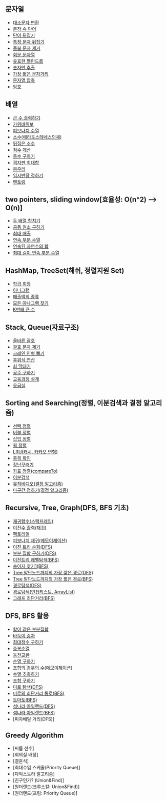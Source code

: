 ## 문자열
- [대소문자 변환](https://github.com/ge0nmo/Algorithm-solution/blob/main/src/string/ToUpperOrLowerCase.java)
- [문장 속 단어](https://github.com/ge0nmo/Algorithm-solution/blob/main/src/string/LongestWord.java)
- [단어 뒤집기](https://github.com/ge0nmo/Algorithm-solution/blob/main/src/string/ReverseWords.java)
- [특정 문자 뒤집기](https://github.com/ge0nmo/Algorithm-solution/blob/main/src/string/ReverseOnlyAlphabet.java)
- [중복 문자 제거](https://github.com/ge0nmo/Algorithm-solution/blob/main/src/string/RemoveDuplicateWords.java)
- [회문 문자열](https://github.com/ge0nmo/Algorithm-solution/blob/main/src/string/Palindrome.java)
- [유효한 팰린드롬](https://github.com/ge0nmo/Algorithm-solution/blob/main/src/string/ValidPalindrome.java)
- [숫자만 추출](https://github.com/ge0nmo/Algorithm-solution/blob/main/src/string/ExtractNumber.java)
- [가장 짧은 문자거리](https://github.com/ge0nmo/Algorithm-solution/blob/main/src/string/ShortestWordDistance.java)
- [문자열 압축](https://github.com/ge0nmo/Algorithm-solution/blob/main/src/string/StringCompression.java)
- [암호](https://github.com/ge0nmo/Algorithm-solution/blob/main/src/string/Password.java)
  
## 배열
- [큰 수 출력하기](https://github.com/ge0nmo/Algorithm-solution/blob/main/src/array/LargerNumber.java)
- [가위바위보](https://github.com/ge0nmo/Algorithm-solution/blob/main/src/array/RockScissorPaper.java)
- [피보나치 수열](https://github.com/ge0nmo/Algorithm-solution/blob/main/src/array/Fibonacci.java)
- [소수(에라토스테네스의체)](https://github.com/ge0nmo/Algorithm-solution/blob/main/src/array/IsPrime.java)
- [뒤집은 소수](https://github.com/ge0nmo/Algorithm-solution/blob/main/src/array/ReversePrime.java)
- [점수 계산](https://github.com/ge0nmo/Algorithm-solution/blob/main/src/array/CalculateResult.java)
- [등수 구하기](https://github.com/ge0nmo/Algorithm-solution/blob/main/src/array/CalculateRank.java)
- [격자판 최대합](https://github.com/ge0nmo/Algorithm-solution/blob/main/src/array/MaxInGrid.java)
- [봉우리](https://github.com/ge0nmo/Algorithm-solution/blob/main/src/array/CountPeak.java)
- [임시반장 정하기](https://github.com/ge0nmo/Algorithm-solution/blob/main/src/array/ClassPresident.java)
- [멘토링](https://github.com/ge0nmo/Algorithm-solution/blob/main/src/array/Mentoring.java)

## two pointers, sliding window[효율성: O(n^2) --> O(n)]
- [두 배열 합치기](https://github.com/ge0nmo/Algorithm-solution/blob/main/src/efficiency/twopointers/AddArrays.java)
- [공통 원소 구하기](https://github.com/ge0nmo/Algorithm-solution/blob/main/src/efficiency/twopointers/FindCommonNum.java)
- [최대 매출](https://github.com/ge0nmo/Algorithm-solution/blob/main/src/efficiency/slidingwindow/BiggestSales.java)
- [연속 부분 수열](https://github.com/ge0nmo/Algorithm-solution/blob/main/src/efficiency/slidingwindow/ConsecutiveSubsequence.java)
- [연속된 자연수의 합](https://github.com/ge0nmo/Algorithm-solution/blob/main/src/efficiency/slidingwindow/ConsecutiveNum.java)
- [최대 길이 연속 부분 수열](https://github.com/ge0nmo/Algorithm-solution/blob/main/src/efficiency/twopointers/LongestSequence.java)

## HashMap, TreeSet(해쉬, 정렬지원 Set)
- [학급 회장](https://github.com/ge0nmo/Algorithm-solution/blob/main/src/collection/ClassPresident.java)
- [아나그램](https://github.com/ge0nmo/Algorithm-solution/blob/main/src/collection/Anagram.java)
- [매출액의 종류](https://github.com/ge0nmo/Algorithm-solution/blob/main/src/collection/TypeOfSales.java)
- [모든 아나그램 찾기](https://github.com/ge0nmo/Algorithm-solution/blob/main/src/collection/FindAllAnagram.java)
- [K번째 큰 수](https://github.com/ge0nmo/Algorithm-solution/blob/main/src/collection/KthLargestNum.java)

## Stack, Queue(자료구조)
- [올바른 괄호](https://github.com/ge0nmo/Algorithm-solution/blob/main/src/datastructure/stack/ProperParentheses.java)
- [괄호 문자 제거](https://github.com/ge0nmo/Algorithm-solution/blob/main/src/datastructure/stack/RemoveParentheses.java)
- [크레인 인형 뽑기](https://github.com/ge0nmo/Algorithm-solution/blob/main/src/datastructure/stack/LiftCrane.java)
- [후위식 연산](https://github.com/ge0nmo/Algorithm-solution/blob/main/src/datastructure/stack/Postfix.java)
- [쇠 막대기](https://github.com/ge0nmo/Algorithm-solution/blob/main/src/datastructure/stack/IronBar.java)
- [공주 구하기](https://github.com/ge0nmo/Algorithm-solution/blob/main/src/datastructure/queue/SavePrincess.java)
- [교육과정 설계](https://github.com/ge0nmo/Algorithm-solution/blob/main/src/datastructure/queue/Curriculum.java)
- [응급실](https://github.com/ge0nmo/Algorithm-solution/blob/main/src/datastructure/queue/EmergencyRoom.java)

## Sorting and Searching(정렬, 이분검색과 결정 알고리즘)
- [선택 정렬](https://github.com/ge0nmo/Algorithm-solution/blob/main/src/sorting/SelectionSort.java)
- [버블 정렬](https://github.com/ge0nmo/Algorithm-solution/blob/main/src/sorting/BubbleSort.java)
- [삽입 정렬](https://github.com/ge0nmo/Algorithm-solution/blob/main/src/sorting/InsertionSort.java)
- [퀵 정렬](https://github.com/ge0nmo/Algorithm-solution/blob/main/src/sorting/QuickSort.java)
- [LRU(캐시, 카카오 변형)](https://github.com/ge0nmo/Algorithm-solution/blob/main/src/searching/LRU.java)
- [중복 확인](https://github.com/ge0nmo/Algorithm-solution/blob/main/src/searching/CheckDuplication.java)
- [장난꾸러기](https://github.com/ge0nmo/Algorithm-solution/blob/main/src/searching/Rascal.java)
- [좌표 정렬(compareTo)](https://github.com/ge0nmo/Algorithm-solution/blob/main/src/sorting/ComparedTo.java)
- [이분검색](https://github.com/ge0nmo/Algorithm-solution/blob/main/src/searching/BinarySearch.java)
- [뮤직비디오(결정 알고리즘)](https://github.com/ge0nmo/Algorithm-solution/blob/main/src/searching/MusicVideo.java)
- [마구간 정하기(결정 알고리즘)](https://github.com/ge0nmo/Algorithm-solution/blob/main/src/searching/Stabling.java)

## Recursive, Tree, Graph(DFS, BFS 기초)
- [재귀함수(스택프레임)](https://github.com/ge0nmo/Algorithm-solution/blob/main/src/recursive/Recursive.java)
- [이진수 출력(재귀)](https://github.com/ge0nmo/Algorithm-solution/blob/main/src/recursive/OutputBinaryNum.java)
- [팩토리얼](https://github.com/ge0nmo/Algorithm-solution/blob/main/src/recursive/Factorial.java)
- [피보나치 재귀(메모이제이션)](https://github.com/ge0nmo/Algorithm-solution/blob/main/src/recursive/Fibonacci.java)
- [이진 트리 순회(DFS)](https://github.com/ge0nmo/Algorithm-solution/blob/main/src/tree/TraversalDFS.java)
- [부분 집합 구하기(DFS)](https://github.com/ge0nmo/Algorithm-solution/blob/main/src/tree/Subset.java)
- [이진트리 레벨탐색(BFS)](https://github.com/ge0nmo/Algorithm-solution/blob/main/src/tree/TraversalBFS.java)
- [송아지 찾기1(BFS)](https://github.com/ge0nmo/Algorithm-solution/blob/main/src/tree/FindCalf.java)
- [Tree 말단노드까지의 가장 짧은 경로(DFS)](https://github.com/ge0nmo/Algorithm-solution/blob/main/src/tree/ShortestPathDFS.java)
- [Tree 말단노드까지의 가장 짧은 경로(BFS)](https://github.com/ge0nmo/Algorithm-solution/blob/main/src/tree/ShortestPathBFS.java)
- [경로탐색(DFS)](https://github.com/ge0nmo/Algorithm-solution/blob/main/src/graph/PathFindingDFS.java)
- [경로탐색(인접리스트, ArrayList)](https://github.com/ge0nmo/Algorithm-solution/blob/main/src/graph/PathFindingList.java)
- [그래프 최단거리(BFS)](https://github.com/ge0nmo/Algorithm-solution/blob/main/src/graph/ShortestPathInGraphBFS.java)

## DFS, BFS 활용
- [합이 같은 부분집합](https://github.com/ge0nmo/Algorithm-solution/blob/main/src/dfs/SubsetSum.java)
- [바둑이 승차](https://github.com/ge0nmo/Algorithm-solution/blob/main/src/dfs/DogsInTruck.java)
- [최대점수 구하기](https://github.com/ge0nmo/Algorithm-solution/blob/main/src/dfs/BiggestScore.java)
- [중복순열](https://github.com/ge0nmo/Algorithm-solution/blob/main/src/dfs/PermutationRepetition.java)
- [동전교환](https://github.com/ge0nmo/Algorithm-solution/blob/main/src/dfs/CoinExchange.java)
- [순열 구하기](https://github.com/ge0nmo/Algorithm-solution/blob/main/src/dfs/Permutation.java)
- [조합의 경우의 수(메모이제이션)](https://github.com/ge0nmo/Algorithm-solution/blob/main/src/dfs/CombinationNumOfCases.java)
- [수열 추측하기](https://github.com/ge0nmo/Algorithm-solution/blob/main/src/dfs/SeriesGuess.java)
- [조합 구하기](https://github.com/ge0nmo/Algorithm-solution/blob/main/src/dfs/Combination.java)
- [미로 탐색(DFS)](https://github.com/ge0nmo/Algorithm-solution/blob/main/src/dfs/MazeSearch.java)
- [미로의 최단거리 통로(BFS)](https://github.com/ge0nmo/Algorithm-solution/blob/main/src/bfs/ShortestPathInMaze.java)
- [토마토(BFS)](https://github.com/ge0nmo/Algorithm-solution/blob/main/src/bfs/Tomato.java)
- [섬나라 아일랜드(DFS)](https://github.com/ge0nmo/Algorithm-solution/blob/main/src/dfs/IslandDFS.java)
- [섬나라 아일랜드(BFS)](https://github.com/ge0nmo/Algorithm-solution/blob/main/src/bfs/IslandBFS.java)
- [피자배달 거리(DFS)]

## Greedy Algorithm
- [씨름 선수]
- [회의실 배정]
- [결혼식]
- [최대수입 스케줄(Priority Queue)]
- [다익스트라 알고리즘]
- [친구인가? (Union&Find)]
- [원더랜드(크루스칼: Union&Find)]
- [원더랜드(프림: Priority Queue)]

